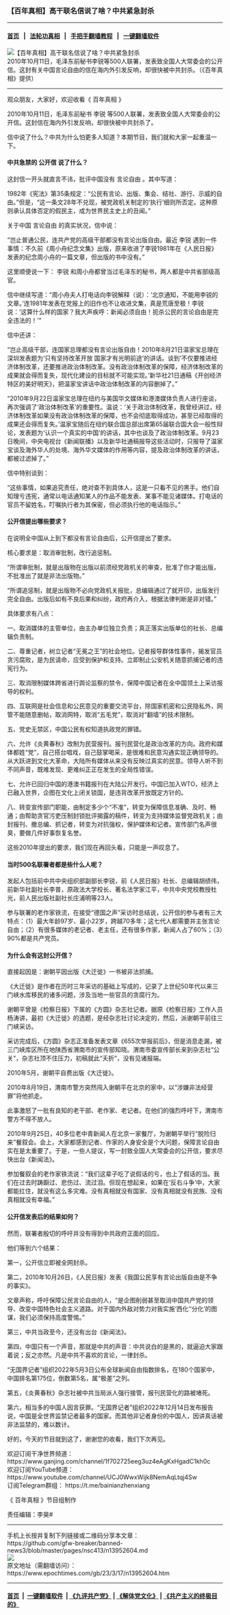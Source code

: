### 【百年真相】高干联名信说了啥？中共紧急封杀
------------------------

#### [首页](https://github.com/gfw-breaker/banned-news3/blob/master/README.md) &nbsp;&nbsp;|&nbsp;&nbsp; [法轮功真相](https://github.com/begood0513/basic/blob/master/README.md)  &nbsp;&nbsp;|&nbsp;&nbsp; [手把手翻墙教程](https://github.com/gfw-breaker/guides/wiki)  &nbsp;&nbsp;|&nbsp;&nbsp; [一键翻墙软件](https://github.com/gfw-breaker/nogfw/blob/master/README.md)  



<div><img alt="【百年真相】高干联名信说了啥？中共紧急封杀" class="attachment-djy_600_400 size-djy_600_400 wp-post-image" src="https://i.epochtimes.com/assets/uploads/2023/03/id13952607-1200x800-21-600x400.jpg"/>
<div class="caption">
 2010年10月11日，毛泽东前秘书李锐等500人联署，发表致全国人大常委会的公开信。这封有关中国言论自由的信在海内外引发反响，却很快被中共封杀。（《百年真相》提供）
</div></div><hr/>


<div><p>
 观众朋友，大家好，欢迎收看《
 <ok href="https://www.ganjing.com/channel/1f702725eeg3uz4eAgKxHgadC1kh0c">
  百年真相
 </ok>
 》
</p>
<p>
 2010年10月11日，毛泽东前秘书
 <ok href="https://www.ganjing.com/channel/1f702725eeg3uz4eAgKxHgadC1kh0c">
  李锐
 </ok>
 等500人联署，发表致全国人大常委会的公开信。这封信在海内外引发反响，却很快被中共封杀了。
</p>
<p>
 信中说了什么？中共为什么怕更多人知道？本期节目，我们就和大家一起重温一下。
</p>
<p>
 <center>
 </center>
</p>
<h4>
 中共急禁的
 <ok href="https://www.ganjing.com/channel/1f702725eeg3uz4eAgKxHgadC1kh0c">
  公开信
 </ok>
 说了什么？
</h4>
<p>
 这封信一开头就直言不讳，批评中国没有
 <ok href="https://www.epochtimes.com/gb/tag/%E8%A8%80%E8%AE%BA%E8%87%AA%E7%94%B1.html">
  言论自由
 </ok>
 。其中写道：
</p>
<p>
 1982年《宪法》第35条规定：“公民有言论、出版、集会、结社、游行、示威的自由。”但是，“这一条文28年不兑现，被党政机关制定的‘执行’细则所否定。这种原则承认具体否定的假民主，成为世界民主史上的丑闻。”
</p>
<p>
 关于中国
 <ok href="https://www.epochtimes.com/gb/tag/%E8%A8%80%E8%AE%BA%E8%87%AA%E7%94%B1.html">
  言论自由
 </ok>
 的真实状况，信中说：
</p>
<p>
 “岂止普通公民，连共产党的高级干部都没有言论出版自由。最近
 <ok href="https://www.epochtimes.com/gb/tag/%E6%9D%8E%E9%94%90.html">
  李锐
 </ok>
 遇到一件事情：不久前《周小舟纪念文集》出版，原来收进了李锐1981年在《人民日报》发表的纪念周小舟的一篇文章，但出版的书中没有。”
</p>
<p>
 这里顺便说一下：
 <ok href="https://www.epochtimes.com/gb/tag/%E6%9D%8E%E9%94%90.html">
  李锐
 </ok>
 和周小舟都曾当过毛泽东的秘书，两人都是中共省部级高官。
</p>
<p>
 信中继续写道：“周小舟夫人打电话向李锐解释（说）：‘北京通知，不能用李锐的文章。’连1981年发表在党报上的旧作也不让收进文集，真是荒唐至极！李锐说：‘这算什么样的国家？我大声疾呼：新闻必须自由！扼杀公民的言论自由是完全违法的！’”
</p>
<p>
 信中还讲：
</p>
<p>
 “岂止高级干部，连国家总理都没有言论出版自由！2010年8月21日温家宝总理在深圳发表题为‘只有坚持改革开放 国家才有光明前途’的讲话。谈到‘不仅要推进经济体制改革，还要推进政治体制改革。没有政治体制改革的保障，经济体制改革的成果就会得而复失，现代化建设的目标就不可能实现。’新华社21日通稿《开创经济特区的美好明天》，把温家宝讲话中政治体制改革的内容删掉了。”
</p>
<p>
 “2010年9月22日温家宝总理在纽约与美国华文媒体和港澳媒体负责人进行座谈，再次强调了‘政治体制改革’的重要性。温说：‘关于政治体制改革，我曾经讲过，经济体制改革如果没有政治体制改革的保障，也不会彻底取得成功，甚至已经取得的成果还会得而复失。’温家宝随后在纽约联合国总部出席第65届联合国大会一般性辩论，发表题为‘认识一个真实的中国’的讲话，其中也谈及了政治体制改革。9月23日晚间，中央电视台《新闻联播》以及新华社通稿报导这些活动时，只报导了温家宝谈及海外华人的处境、海外华文媒体的作用等内容，提及政治体制改革的讲话，都被过滤掉了。”
</p>
<p>
 信中特别谈到：
</p>
<p>
 “这些事情，如果追究责任，绝对查不到具体人，这是一只看不见的黑手。他们自知理亏违宪，通常以电话通知某人的作品不能发表、某事不能见诸媒体。打电话的官员不留姓名，叮嘱执行者为其保密，但必须执行他的电话指示。”
</p>
<h4>
 公开信提出哪些要求？
</h4>
<p>
 在说明全中国从上到下都没有言论自由后，公开信提出了要求。
</p>
<p>
 核心要求是：取消审批制，改行追惩制。
</p>
<p>
 “所谓审批制，就是出版物在出版以前须经党政机关的审查，批准了你才能出版，不批准出了就是非法出版物。”
</p>
<p>
 “所谓追惩制，就是出版物不必向党政机关报批，总编辑通过了就开印，出版发行完全自由。出版后如有不良后果和纠纷，政府再介入，根据法律判断是非对错。”
</p>
<p>
 具体要求有八点：
</p>
<p>
 一、取消媒体的主管单位，由主办单位独立负责；真正落实出版单位的社长、总编辑负责制。
</p>
<p>
 二、尊重记者，树立记者“无冕之王”的社会地位。记者报导群体性事件，揭发官员贪污腐败，是为民请命，应受到保护和支持。立即制止公安机关随意抓捕记者的违宪行为。
</p>
<p>
 三、取消限制媒体跨省进行舆论监察的禁令，保障中国记者在全中国领土上采访报导的权利。
</p>
<p>
 四、互联网是社会信息和公民意见的重要交流平台，除国家机密和公民隐私外，网管不能随意删帖，取消网特，取消“五毛党”，取消对“翻墙”的技术限制。
</p>
<p>
 五、党史无禁区，中国公民有权知道执政党的罪错。
</p>
<p>
 六、允许《炎黄春秋》改制为民营报刊。报刊民营化是政治改革的方向。政府和媒体都姓“党”，自己搭台唱戏，自己鼓掌喝采，是很难和民意沟通实现正确领导的。从大跃进到文化大革命，大陆所有媒体从来没有反映过真实的民意。领导人听不到不同声音，既难发现、更难纠正正在发生的全局性错误。
</p>
<p>
 七、允许已回归中国的港澳书籍报刊在大陆公开发行。中国已加入WTO，经济上已融入世界，企图在文化上闭关锁国，是违背改革开放既定方针的。
</p>
<p>
 八、转变宣传部门职能，由制定多少个“不准”，转变为保障信息准确、及时、畅通；由帮助贪官污吏压制封锁批评揭露的稿件，转变为支持媒体监督党政机关；由封报刊、撤总编、抓记者，转变为对抗强权，保护媒体和记者。宣传部门名声很臭，要做几件好事恢复名誉。
</p>
<p>
 这些2010年提出的要求，我们现在再回头看，只能是一声叹息了。
</p>
<h4>
 当时500名联署者都是些什么人呢？
</h4>
<p>
 发起人包括前中共中央组织部副部长李锐，前《人民日报》社长、总编辑胡绩伟，前新华社副社长李普，原政法大学校长、著名法学家江平，中共中央党校教授杜光，前人民出版社副社长庄浦明等23人。
</p>
<p>
 参与联署的老作家铁流，在接受“德国之声”采访时总结说，公开信的参与者有三大特点：（1）最大年龄97岁、最小22岁，跨越70多年；这七代人都需要并主张言论自由；（2）有很多媒体的老记者、老主任，还有很多作家，新闻人占了60%；（3）90%都是共产党员。
</p>
<h4>
 为什么会有这封公开信？
</h4>
<p>
 直接起因是：谢朝平因出版《大迁徙》一书被非法抓捕。
</p>
<p>
 《大迁徙》是作者在历时三年采访的基础上写成的，记录了上世纪50年代以来三门峡水库移民的诸多问题，涉及当地一些官员的贪腐行为。
</p>
<p>
 谢朝平曾是《检察日报》下属的《方圆》杂志社记者。据原《检察日报》工作人员杨涛讲，最初《大迁徙》的选题，是经杂志社讨论决定的，然后，派谢朝平前往三门峡采访。
</p>
<p>
 采访完成后，《方圆》杂志正准备发表文章《655次举报前后》，但是消息走漏，被三门峡库区所在地陕西省渭南市的宣传部知晓。渭南市委宣传部长来到杂志社“公关”，杂志社顶不住压力，初稿就此“夭折”，没有见诸报端。
</p>
<p>
 2010年5月，谢朝平自费出版《大迁徙》。
</p>
<p>
 2010年8月19日，渭南市警方突然闯入谢朝平在北京的家中，以“涉嫌非法经营罪”将他抓走。
</p>
<p>
 此事激怒了一批有良知的老干部、老作家、老记者。在他们的强烈呼吁下，渭南市警方不得不放人。
</p>
<p>
 2010年9月25日，40多位老中青新闻人在北京一家餐厅，为谢朝平举行“脱险归来”餐叙会。会上，大家都感到记者、作家的人身安全是个大问题，保障言论自由实在是太重要了。于是，一些人提议，写一封致全国人大常委会的公开信，要求尽快出台《新闻法》。
</p>
<p>
 参加餐叙会的老作家铁流说：“我们这辈子吃了说假话的亏，也上了假话的当。我们在过去时踌蹰过、悲伤过、流过泪。但现在想起来，如果在‘反右斗争’中，大家都能扛住，就没有这么多灾难。没有真相就没有国家、没有真相就没有民族、没有真相就没有幸福。”
</p>
<h4>
 公开信发表后的结果如何？
</h4>
<p>
 然而，联署者殷切的呼吁并没有得到中共政府正面的回应。
</p>
<p>
 他们等到六个结果：
</p>
<p>
 第一，公开信立即被全网封杀。
</p>
<p>
 第二，2010年10月26日，《人民日报》发表《我国公民享有言论出版自由是不争的事实》。
</p>
<p>
 文章声称，呼吁保障公民言论自由的人，“是企图削弱甚至取消中国共产党的领导、改变中国特色社会主义道路。对于国内外敌对势力对我实施‘西化’‘分化’的图谋，我们必须保持高度警惕。”
</p>
<p>
 第三，中共当政至今，还没有出台《新闻法》。
</p>
<p>
 第四，中国只有一个声音，那就是中共的声音：中共说白的是黑的，就逼迫大家跟着说；反之亦然。凡是中共不喜欢的言论，一律封杀。
</p>
<p>
 “无国界记者”组织2022年5月3日公布全球新闻自由指数排名，在180个国家中，中国排名第175位，倒数第5名，属“极差”之列。
</p>
<p>
 第五，《炎黄春秋》杂志社被中共当局派人强行接管，报刊民营化的路被堵死。
</p>
<p>
 第六，相当多的中国人因言获罪。“无国界记者”组织2022年12月14日发布报告说，中国是全世界监禁记者最多的国家。而其他非记者身份的中国人，因讲真话被非法监禁的，难以数计。
</p>
<p>
 好的，今天的节目就到这了，谢谢您的收看，我们下次再见。
</p>
<p>
 欢迎订阅干净世界频道：
 <ok href="https://www.ganjing.com/channel/1f702725eeg3uz4eAgKxHgadC1kh0c">
  https://www.ganjing.com/channel/1f702725eeg3uz4eAgKxHgadC1kh0c
 </ok>
 <br/>
 欢迎订阅YouTube频道：
 <ok href="https://www.youtube.com/channel/UCJ0WwxWijk8NemAqLtqj4Sw">
  https://www.youtube.com/channel/UCJ0WwxWijk8NemAqLtqj4Sw
 </ok>
 <br/>
 订阅Telegram群组：
 <ok href="https://t.me/bainianzhenxiang">
  https://t.me/bainianzhenxiang
 </ok>
</p>
<p>
 《
 <ok href="https://www.epochtimes.com/gb/tag/%e7%99%be%e5%b9%b4%e7%9c%9f%e7%9b%b8.html">
  百年真相
 </ok>
 》节目组制作
</p>
<p>
 责任编辑：李昊#
</p>
</div>
<hr/>
手机上长按并复制下列链接或二维码分享本文章：<br/>
https://github.com/gfw-breaker/banned-news3/blob/master/pages/nsc413/n13952604.md <br/>
<a href='https://github.com/gfw-breaker/banned-news3/blob/master/pages/nsc413/n13952604.md'><img src='https://github.com/gfw-breaker/banned-news3/blob/master/pages/nsc413/n13952604.md.png'/></a> <br/>
原文地址（需翻墙访问）：https://www.epochtimes.com/gb/23/3/17/n13952604.htm


------------------------
#### [首页](https://github.com/gfw-breaker/banned-news3/blob/master/README.md) &nbsp;|&nbsp; [一键翻墙软件](https://github.com/gfw-breaker/nogfw/blob/master/README.md) &nbsp;| [《九评共产党》](https://github.com/gfw-breaker/9ping.md/blob/master/README.md#九评之一评共产党是什么) | [《解体党文化》](https://github.com/gfw-breaker/jtdwh.md/blob/master/README.md) | [《共产主义的终极目的》](https://github.com/gfw-breaker/gczydzjmd.md/blob/master/README.md)


<img src='http://gfw-breaker.win/banned-news3/pages/nsc413/n13952604.md' width='0px' height='0px'/>